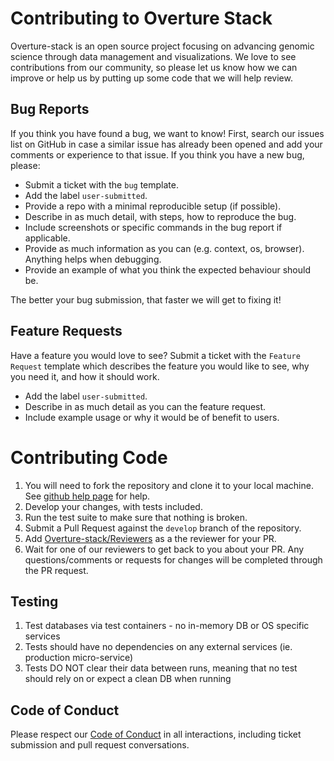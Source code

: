 # Contributing to Overture Stack

Overture-stack is an open source project focusing on advancing genomic science through data management and visualizations. We love to see contributions from our community, so please let us know how we can improve or help us by putting up some code that we will help review.

## Bug Reports
If you think you have found a bug, we want to know! First, search our issues list on GitHub in case a similar issue has already been opened and add your comments or experience to that issue. If you think you have a new bug, please:
-   Submit a ticket with the `bug` template.    
-   Add the label `user-submitted`.    
-   Provide a repo with a minimal reproducible setup (if possible).    
-   Describe in as much detail, with steps, how to reproduce the bug.    
-   Include screenshots or specific commands in the bug report if applicable.  
-   Provide as much information as you can (e.g. context, os, browser). Anything helps when debugging.
-   Provide an example of what you think the expected behaviour should be.
 
The better your bug submission, that faster we will get to fixing it!

## Feature Requests
Have a feature you would love to see? Submit a ticket with the `Feature Request` template which describes the feature you would like to see, why you need it, and how it should work.
-   Add the label `user-submitted`.
-   Describe in as much detail as you can the feature request.
-   Include example usage or why it would be of benefit to users.

# Contributing Code
1.  You will need to fork the repository and clone it to your local machine. See [github help page](https://help.github.com/articles/fork-a-repo) for help.  
1.  Develop your changes, with tests included.    
1.  Run the test suite to make sure that nothing is broken.
1.  Submit a Pull Request against the `develop` branch of the repository.
1.  Add [Overture-stack/Reviewers](https://github.com/orgs/overture-stack/teams/reviewers) as a the reviewer for your PR.    
1.  Wait for one of our reviewers to get back to you about your PR. Any questions/comments or requests for changes will be completed through the PR request.
   
## Testing
1.  Test databases via test containers - no in-memory DB or OS specific services
1.  Tests should have no dependencies on any external services (ie. production micro-service)
1.  Tests DO NOT clear their data between runs, meaning that no test should rely on or expect a clean DB when running
    

## Code of Conduct
Please respect our [Code of Conduct]() in all interactions, including ticket submission and pull request conversations.
